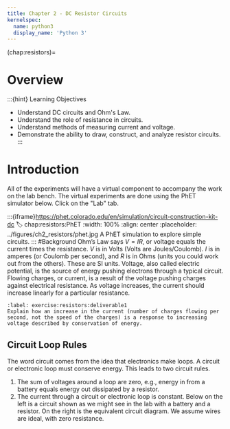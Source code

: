 ```yaml
---
title: Chapter 2 - DC Resistor Circuits
kernelspec:
  name: python3
  display_name: 'Python 3'
---
```

(chap:resistors)=
# Overview
:::{hint} Learning Objectives
* Understand DC circuits and Ohm's Law.
* Understand the role of resistance in circuits.
* Understand methods of measuring current and voltage.
* Demonstrate the ability to draw, construct, and analyze resistor circuits.
:::

# Introduction

All of the experiments will have a virtual component to accompany the work on the lab bench. The virtual experiments are done using the PhET simulator below. Click on the "Lab" tab. 

:::{iframe}https://phet.colorado.edu/en/simulation/circuit-construction-kit-dc
:label: chap:resistors:PhET
:width: 100%
:align: center
:placeholder: ../figures/ch2_resistors/phet.jpg
A PhET simulation to explore simple circuits.
:::
#Background
Ohm’s Law says $V = IR$, or voltage equals the current times the resistance. $V$ is in Volts (Volts are Joules/Coulomb). $I$ is in amperes (or Coulomb per second), and $R$ is in Ohms (units you could work out from the others). These are SI units. Voltage, also called electric potential, is the source of energy pushing electrons through a typical circuit. Flowing charges, or current, is a result of the voltage pushing charges against electrical resistance. As voltage increases, the current should increase linearly for a particular resistance.
```{exercise}
:label: exercise:resistors:deliverable1
Explain how an increase in the current (number of charges flowing per second, not the speed of the charges) is a response to increasing voltage described by conservation of energy.
```

## Circuit Loop Rules
The word circuit comes from the idea that electronics make loops. A circuit or electronic loop must conserve energy. This leads to two circuit rules.
1.	The sum of voltages around a loop are zero, e.g., energy in from a battery equals energy out dissipated by a resistor.
2.	The current through a circuit or electronic loop is constant.
Below on the left is a circuit shown as we might see in the lab with a battery and a resistor. On the right is the equivalent circuit diagram. We assume wires are ideal, with zero resistance.
